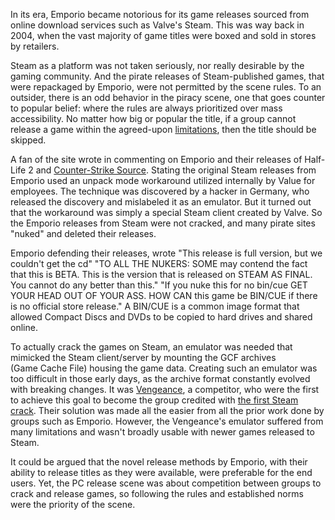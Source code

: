 In its era, Emporio became notorious for its game releases sourced from online download services such as Valve's Steam. This was way back in 2004, when the vast majority of game titles were boxed and sold in stores by retailers.

Steam as a platform was not taken seriously, nor really desirable by the gaming community. And the pirate releases of Steam-published games, that were repackaged by Emporio, were not permitted by the scene rules. To an outsider, there is an odd behavior in the piracy scene, one that goes counter to popular belief: where the rules are always prioritized over mass accessibility. No matter how big or popular the title, if a group cannot release a game within the agreed-upon [limitations](/f/b6495f), then the title should be skipped.

A fan of the site wrote in commenting on Emporio and their releases of Half-Life 2 and [Counter-Strike Source](/f/b1282e1). Stating the original Steam releases from Emporio used an unpack mode workaround utilized internally by Value for employees. The technique was discovered by a hacker in Germany, who released the discovery and mislabeled it as an emulator. But it turned out that the workaround was simply a special Steam client created by Valve. So the Emporio releases from Steam were not cracked, and many pirate sites "nuked" and deleted their releases.

Emporio defending their releases, wrote "This release is full version, but we couldn't get the cd" "TO ALL THE NUKERS: SOME may contend the fact that this is BETA. This is the version that is released on STEAM AS FINAL. You cannot do any better than this." "If you nuke this for no bin/cue GET YOUR HEAD OUT OF YOUR ASS. HOW CAN this game be BIN/CUE if there is no official store release." A BIN/CUE is a common image format that allowed Compact Discs and DVDs to be copied to hard drives and shared online.

To actually crack the games on Steam, an emulator was needed that mimicked the Steam client/server by mounting the GCF archives (Game Cache File) housing the game data. Creating such an emulator was too difficult in those early days, as the archive format constantly evolved with breaking changes. It was [Vengeance](/g/vengeance), a competitor, who were the first to achieve this goal to become the group credited with [the first Steam crack](/f/b24c10). Their solution was made all the easier from all the prior work done by groups such as Emporio. However, the Vengeance's emulator suffered from many limitations and wasn't broadly usable with newer games released to Steam. 

It could be argued that the novel release methods by Emporio, with their ability to release titles as they were available, were preferable for the end users. Yet, the PC release scene was about competition between groups to crack and release games, so following the rules and established norms were the priority of the scene.
